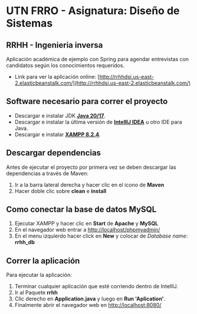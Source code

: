 # UTN FRRO - Asignatura: Diseño de Sistemas
## RRHH - Ingenieria inversa
Aplicación académica de ejemplo con Spring para agendar entrevistas con candidatos según los conocimientos requeridos.
- Link para ver la aplicación online: [http://rrhhdsi.us-east-2.elasticbeanstalk.com/](http://rrhhdsi.us-east-2.elasticbeanstalk.com/)

## Software necesario para correr el proyecto
- Descargar e instalar JDK **[Java 20/17](https://www.oracle.com/java/technologies/downloads/#java20)**.
- Descargar e instalar la última versión de **[IntellIJ IDEA](https://www.jetbrains.com/idea/download/)** u otro IDE para Java.
- Descargar e instalar **[XAMPP 8.2.4](https://www.apachefriends.org/es/download.html)**.

## Descargar dependencias
Antes de ejecutar el proyecto por primera vez se deben descargar las dependencias a través de Maven:
1. Ir a la barra lateral derecha y hacer clic en el icono de **Maven**
2. Hacer doble clic sobre **clean** e **install**

## Como conectar la base de datos MySQL
1. Ejecutar XAMPP y hacer clic en **Start** de **Apache** y **MySQL**
2. En el navegador web entrar a [http://localhost/phpmyadmin/](http://localhost/phpmyadmin/)
3. En el menu izquierdo hacer click en **New** y colocar de *Database name*: **rrhh_db**

## Correr la aplicación
Para ejecutar la aplicación:
1. Terminar cualquier aplicación que esté corriendo dentro de IntellIJ.
2. Ir al Paquete **rrhh**
3. Clic derecho en **Application.java** y luego en **Run 'Aplication'**.
4. Finalmente abrir el navegador web en [http://localhost:8080/](http://localhost:8080/)
